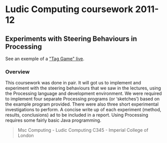 # Ludic Computing coursework 2011-12

## Experiments with Steering Behaviours in Processing

See an exemple of a ["Tag Game" live](http://popox.github.io/TagDemo).

### Overview

This coursework was done in pair. It will got us to implement and experiment with
the steering behaviours that we saw in the lectures, using the Processing language and
development environment. We were required to implement four separate Processing programs
(or ‘sketches’) based on the example program provided. There were also three short experimental
investigations to perform. A concise write up of each experiment (method, results, conclusions)
ad to be included in a report. Using Processing requires some fairly basic Java programming.

> Msc Computing - Ludic Computing C345 - Imperial College of London
